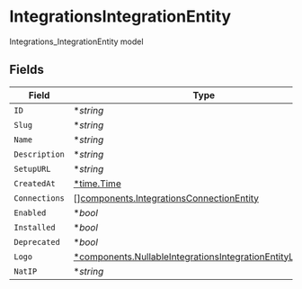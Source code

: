 # IntegrationsIntegrationEntity

Integrations_IntegrationEntity model


## Fields

| Field                                                                                                                                     | Type                                                                                                                                      | Required                                                                                                                                  | Description                                                                                                                               |
| ----------------------------------------------------------------------------------------------------------------------------------------- | ----------------------------------------------------------------------------------------------------------------------------------------- | ----------------------------------------------------------------------------------------------------------------------------------------- | ----------------------------------------------------------------------------------------------------------------------------------------- |
| `ID`                                                                                                                                      | **string*                                                                                                                                 | :heavy_minus_sign:                                                                                                                        | N/A                                                                                                                                       |
| `Slug`                                                                                                                                    | **string*                                                                                                                                 | :heavy_minus_sign:                                                                                                                        | N/A                                                                                                                                       |
| `Name`                                                                                                                                    | **string*                                                                                                                                 | :heavy_minus_sign:                                                                                                                        | N/A                                                                                                                                       |
| `Description`                                                                                                                             | **string*                                                                                                                                 | :heavy_minus_sign:                                                                                                                        | N/A                                                                                                                                       |
| `SetupURL`                                                                                                                                | **string*                                                                                                                                 | :heavy_minus_sign:                                                                                                                        | N/A                                                                                                                                       |
| `CreatedAt`                                                                                                                               | [*time.Time](https://pkg.go.dev/time#Time)                                                                                                | :heavy_minus_sign:                                                                                                                        | N/A                                                                                                                                       |
| `Connections`                                                                                                                             | [][components.IntegrationsConnectionEntity](../../models/components/integrationsconnectionentity.md)                                      | :heavy_minus_sign:                                                                                                                        | N/A                                                                                                                                       |
| `Enabled`                                                                                                                                 | **bool*                                                                                                                                   | :heavy_minus_sign:                                                                                                                        | N/A                                                                                                                                       |
| `Installed`                                                                                                                               | **bool*                                                                                                                                   | :heavy_minus_sign:                                                                                                                        | N/A                                                                                                                                       |
| `Deprecated`                                                                                                                              | **bool*                                                                                                                                   | :heavy_minus_sign:                                                                                                                        | N/A                                                                                                                                       |
| `Logo`                                                                                                                                    | [*components.NullableIntegrationsIntegrationEntityLogoEntity](../../models/components/nullableintegrationsintegrationentitylogoentity.md) | :heavy_minus_sign:                                                                                                                        | N/A                                                                                                                                       |
| `NatIP`                                                                                                                                   | **string*                                                                                                                                 | :heavy_minus_sign:                                                                                                                        | N/A                                                                                                                                       |